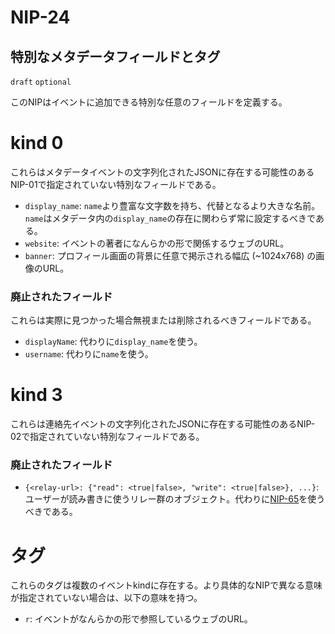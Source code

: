NIP-24
======

特別なメタデータフィールドとタグ
------------------------------

`draft` `optional`

このNIPはイベントに追加できる特別な任意のフィールドを定義する。

kind 0
======

これらはメタデータイベントの文字列化されたJSONに存在する可能性のあるNIP-01で指定されていない特別なフィールドである。

  - `display_name`: `name`より豊富な文字数を持ち、代替となるより大きな名前。`name`はメタデータ内の`display_name`の存在に関わらず常に設定するべきである。
  - `website`: イベントの著者になんらかの形で関係するウェブのURL。
  - `banner`: プロフィール画面の背景に任意で掲示される幅広 (~1024x768) の画像のURL。

### 廃止されたフィールド

これらは実際に見つかった場合無視または削除されるべきフィールドである。

  - `displayName`: 代わりに`display_name`を使う。
  - `username`: 代わりに`name`を使う。

kind 3
======

これらは連絡先イベントの文字列化されたJSONに存在する可能性のあるNIP-02で指定されていない特別なフィールドである。

### 廃止されたフィールド

  - `{<relay-url>: {"read": <true|false>, "write": <true|false>}, ...}`: ユーザーが読み書きに使うリレー群のオブジェクト。代わりに[NIP-65](65.md)を使うべきである。

タグ
====

これらのタグは複数のイベントkindに存在する。より具体的なNIPで異なる意味が指定されていない場合は、以下の意味を持つ。

  - `r`: イベントがなんらかの形で参照しているウェブのURL。
